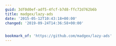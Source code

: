 ```yaml
---
guid: 3df0d0ef-adf5-4fcf-b7d8-ffc72d762b6b
title: madgex/lazy-ads
date: '2015-05-12T10:43:18+00:00'
changed: '2019-09-24T14:36:58+00:00'


bookmark_of: 'https://github.com/madgex/lazy-ads'
---
```




